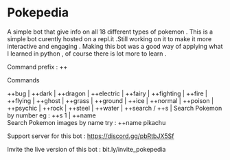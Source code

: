 # Pokepedia
A simple bot that give info on all 18 different types of pokemon . This is a simple bot curently hosted on a repl.it .Still working on it to make it more interactive and engaging .
Making this bot was a good way of applying what I learned in python , of course there is lot more to learn .

Command prefix : ++

Commands

++bug |
++dark  |
++dragon |
++electric |
++fairy |
++fighting |
++fire |
++flying |
++ghost |
++grass |
++ground |
++ice |
++normal |
++poison |
++psychic |
++rock |
++steel |
++water |
++search / ++s |
Search Pokemon by number eg : ++s 1 |
++name  
Search Pokemon images by name try : ++name pikachu

Support server for this bot : https://discord.gg/pbRtbJX5Sf

Invite the live version of this bot : bit.ly/invite_pokepedia

